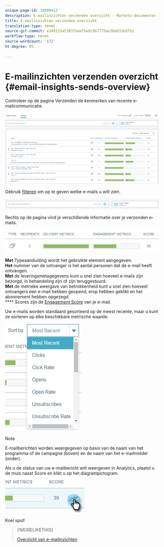 ```yaml
---
unique-page-id: 10099413
description: E-mailinzichten verzenden overzicht - Marketo-documenten - productdocumentatie
title: E-mailinzichten verzenden overzicht
translation-type: tm+mt
source-git-commit: e149133a5383faaef5e9c9b7775ae36e633ed7b1
workflow-type: tm+mt
source-wordcount: '172'
ht-degree: 0%

---
```



# E-mailinzichten verzenden overzicht {#email-insights-sends-overview}

Controleer op de pagina Verzenden de kenmerken van recente e-mailcommunicatie.

![](assets/one.png)

Gebruik [filteren](filtering-in-email-insights.md) om op te geven welke e-mails u wilt zien.

![](assets/filtering.png)

Rechts op de pagina vind je verschillende informatie over je verzonden e-mails.

![](assets/two-1.png)

**Met** Typeaanduiding wordt het gebruikte element aangegeven.\
**Het** nummer van de ontvanger is het aantal personen dat de e-mail heeft ontvangen.\
**Met** de leveringsmetagegevens kunt u snel zien hoeveel e-mails zijn bezorgd, in behandeling zijn of zijn teruggestuurd.\
**Met** de metrieke weergave van betrokkenheid kunt u snel zien hoeveel ontvangers een e-mail hebben geopend, erop hebben geklikt en het abonnement hebben opgezegd.\
**** Scores zijn de  [Engagement Score](../../../product-docs/email-marketing/drip-nurturing/reports-and-notifications/understanding-the-engagement-score.md) van je e-mail.

Uw e-mails worden standaard gesorteerd op de meest recente, maar u kunt ze sorteren op elke beschikbare metrische waarde.

![](assets/three-1.png)

>[!NOTE]
>
>E-mailberichten worden weergegeven op basis van de naam van het programma of de campagne (boven) en de naam van het e-mailmiddel (onder).

Als u de status van uw e-mailbericht wilt weergeven in Analytics, plaatst u de muis naast Score en klikt u op het diagrampictogram.   ![](assets/five.png)

Koel spul!

>[!MORELIKETHIS]
>
>[Overzicht van e-mailinzichten](email-insights-analytics-overview.md)

